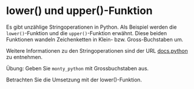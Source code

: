 # lower() und upper()-Funktion

Es gibt unzählige Stringoperationen in Python. Als Beispiel werden die  `lower()`-Funktion und die `upper()`-Funktion erwähnt.
Diese beiden Funktionen wandeln Zeichenketten in Klein- bzw. Gross-Buchstaben um.

Weitere Informationen zu den Stringoperationen sind der URL [docs.python](https://docs.python.org/3/library/string.html#)
zu entnehmen.
  
Übung: Geben Sie `monty_python` mit Grossbuchstaben aus. 

<div class='hint'>Betrachten Sie die Umsetzung mit der lower()-Funktion.</div>

